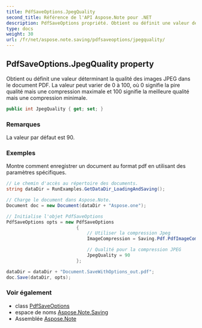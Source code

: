 ```yaml
---
title: PdfSaveOptions.JpegQuality
second_title: Référence de l'API Aspose.Note pour .NET
description: PdfSaveOptions propriété. Obtient ou définit une valeur déterminant la qualité des images JPEG dans le document PDF. La valeur peut varier de 0 à 100 où 0 signifie la pire qualité mais une compression maximale et 100 signifie la meilleure qualité mais une compression minimale.
type: docs
weight: 30
url: /fr/net/aspose.note.saving/pdfsaveoptions/jpegquality/
---
```

## PdfSaveOptions.JpegQuality property

Obtient ou définit une valeur déterminant la qualité des images JPEG dans le document PDF. La valeur peut varier de 0 à 100, où 0 signifie la pire qualité mais une compression maximale et 100 signifie la meilleure qualité mais une compression minimale.

```csharp
public int JpegQuality { get; set; }
```

### Remarques

La valeur par défaut est 90.

### Exemples

Montre comment enregistrer un document au format pdf en utilisant des paramètres spécifiques.

```csharp
// Le chemin d'accès au répertoire des documents.
string dataDir = RunExamples.GetDataDir_LoadingAndSaving();

// Charge le document dans Aspose.Note.
Document doc = new Document(dataDir + "Aspose.one");

// Initialise l'objet PdfSaveOptions
PdfSaveOptions opts = new PdfSaveOptions
                          {
                              // Utiliser la compression Jpeg
                              ImageCompression = Saving.Pdf.PdfImageCompression.Jpeg,

                              // Qualité pour la compression JPEG
                              JpegQuality = 90
                          };

dataDir = dataDir + "Document.SaveWithOptions_out.pdf";
doc.Save(dataDir, opts);
```

### Voir également

* class [PdfSaveOptions](../)
* espace de noms [Aspose.Note.Saving](../../pdfsaveoptions/)
* Assemblée [Aspose.Note](../../../)


